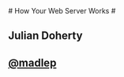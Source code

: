 <div class="vcenter" markdown="1">
# How Your Web Server Works #

## Julian Doherty ##
## [@madlep](http://twitter.com/#!/madlep) ##
</div>